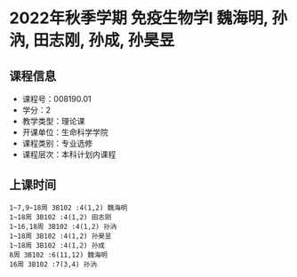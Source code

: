 # 2022年秋季学期 免疫生物学I 魏海明, 孙汭, 田志刚, 孙成, 孙昊昱






## 课程信息

- 课程号：008190.01
- 学分：2
- 教学类型：理论课
- 开课单位：生命科学学院
- 课程类别：专业选修
- 课程层次：本科计划内课程

## 上课时间

```
1~7,9~18周 3B102 :4(1,2) 魏海明
1~18周 3B102 :4(1,2) 田志刚
1~16,18周 3B102 :4(1,2) 孙汭
1~18周 3B102 :4(1,2) 孙昊昱
1~18周 3B102 :4(1,2) 孙成
8周 3B102 :6(11,12) 魏海明
16周 3B102 :7(3,4) 孙汭
```

